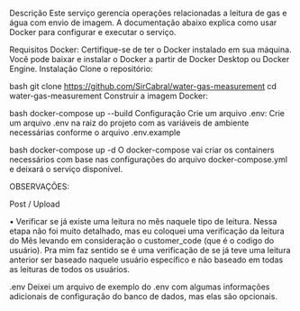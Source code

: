 Descrição
Este serviço gerencia operações relacionadas a leitura de gas e água com envio de imagem. A documentação abaixo explica como usar Docker para configurar e executar o serviço.

Requisitos
Docker: Certifique-se de ter o Docker instalado em sua máquina. Você pode baixar e instalar o Docker a partir de Docker Desktop ou Docker Engine.
Instalação
Clone o repositório:

bash
git clone https://github.com/SirCabral/water-gas-measurement
cd water-gas-measurement
Construir a imagem Docker:

bash
docker-compose up --build
Configuração
Crie um arquivo .env: Crie um arquivo .env na raiz do projeto com as variáveis de ambiente necessárias conforme o arquivo .env.example

bash
docker-compose up -d
O docker-compose vai criar os containers necessários com base nas configurações do arquivo docker-compose.yml e deixará o serviço disponível.




OBSERVAÇÕES:


Post / Upload

• Verificar se já existe uma leitura no mês naquele tipo de leitura.
Nessa etapa não foi muito detalhado, mas eu coloquei uma verificação da leitura do Mês levando em consideração o customer_code (que é o codigo do usuário).
Pra mim faz sentido se é uma verificação de se já teve uma leitura anterior ser baseado naquele usuário específico e não baseado em todas as leituras de todos os usuários.


.env
Deixei um arquivo de exemplo do .env com algumas informações adicionais de configuração do banco de dados, mas elas são opcionais.
